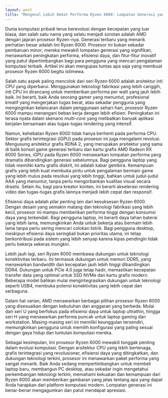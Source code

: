 ```yaml
---
layout: post
title: "Mengenal Lebih Dekat Performa Ryzen 6000: Lompatan Generasi yang Mengagumkan"
---
```


Dunia komputasi pribadi terus berevolusi dengan kecepatan yang luar biasa, dan salah satu nama yang selalu menjadi sorotan adalah AMD dengan jajaran prosesor Ryzen-nya. Generasi terbaru yang menarik perhatian besar adalah lini Ryzen 6000. Prosesor ini bukan sekadar pembaruan minor; mereka mewakili lompatan generasi yang signifikan, menawarkan peningkatan performa, efisiensi daya, dan fitur-fitur inovatif yang patut dipertimbangkan bagi para pengguna yang mencari pengalaman komputasi terbaik. Artikel ini akan mengupas tuntas apa saja yang membuat prosesor Ryzen 6000 begitu istimewa.

Salah satu aspek paling mencolok dari seri Ryzen 6000 adalah arsitektur inti CPU yang diperbarui. Menggunakan teknologi fabrikasi yang lebih canggih, inti CPU ini dirancang untuk memberikan performa per watt yang jauh lebih baik. Ini berarti, baik Anda seorang gamer yang menuntut, profesional kreatif yang mengerjakan tugas berat, atau sekadar pengguna yang menginginkan kelancaran dalam penggunaan sehari-hari, prosesor Ryzen 6000 mampu menangani beban kerja dengan lebih efisien. Peningkatan ini terasa nyata dalam skenario *multi-core* yang melibatkan banyak aplikasi berjalan bersamaan atau tugas-tugas rendering yang intensif.

Namun, kehebatan Ryzen 6000 tidak hanya berhenti pada performa CPU. Sektor grafis terintegrasi (iGPU) pada prosesor ini juga mengalami revolusi. Mengusung arsitektur grafis RDNA 2, yang merupakan arsitektur yang sama di balik konsol game generasi terbaru dan kartu grafis AMD Radeon RX 6000 Series, iGPU pada Ryzen 6000 menawarkan lompatan performa yang dramatis dibandingkan generasi sebelumnya. Bagi pengguna laptop yang tidak memiliki kartu grafis diskrit, ini adalah kabar gembira. Kemampuan grafis yang lebih kuat membuka pintu untuk pengalaman bermain game yang lebih mulus pada resolusi yang lebih tinggi, bahkan untuk judul-judul AAA yang menuntut, tanpa perlu mengorbankan kualitas visual secara drastis. Selain itu, bagi para kreator konten, ini berarti akselerasi rendering video dan tugas-tugas grafis lainnya menjadi lebih cepat dan responsif.

Efisiensi daya adalah pilar penting lain dari kesuksesan Ryzen 6000. Dengan desain yang semakin matang dan teknologi fabrikasi yang lebih kecil, prosesor ini mampu memberikan performa tinggi dengan konsumsi daya yang terkendali. Bagi pengguna laptop, ini berarti daya tahan baterai yang lebih lama, memungkinkan Anda untuk bekerja atau bermain lebih lama tanpa perlu sering mencari colokan listrik. Bagi pengguna desktop, meskipun efisiensi daya seringkali bukan prioritas utama, ini tetap berkontribusi pada sistem yang lebih senyap karena kipas pendingin tidak perlu bekerja sekeras mungkin.

Lebih jauh lagi, seri Ryzen 6000 membawa dukungan untuk teknologi konektivitas terbaru. Ini termasuk dukungan untuk memori DDR5, yang menawarkan bandwidth dan kecepatan jauh lebih tinggi dibandingkan DDR4. Dukungan untuk PCIe 4.0 juga tetap hadir, memastikan kecepatan transfer data yang optimal untuk SSD NVMe dan kartu grafis modern. Beberapa model bahkan mulai mengintegrasikan dukungan untuk teknologi seperti USB4, membuka potensi konektivitas yang lebih cepat dan serbaguna.

Dalam hal varian, AMD menawarkan berbagai pilihan prosesor Ryzen 6000 yang disesuaikan dengan kebutuhan dan anggaran yang berbeda. Mulai dari seri U yang berfokus pada efisiensi daya untuk laptop ultrathin, hingga seri H yang menawarkan performa puncak untuk laptop gaming dan workstation. Masing-masing seri ini memiliki keunggulan tersendiri, memungkinkan pengguna untuk memilih konfigurasi yang paling sesuai dengan gaya hidup dan tuntutan komputasi mereka.

Sebagai kesimpulan, lini prosesor Ryzen 6000 mewakili tonggak penting dalam evolusi komputasi. Dengan arsitektur CPU yang lebih bertenaga, grafis terintegrasi yang revolusioner, efisiensi daya yang ditingkatkan, dan dukungan teknologi terkini, prosesor ini menawarkan paket performa yang sangat menarik. Baik Anda sedang mempertimbangkan untuk membeli laptop baru, membangun PC desktop, atau sekadar ingin mengetahui perkembangan teknologi terkini, memahami kekuatan dan kemampuan dari Ryzen 6000 akan memberikan gambaran yang jelas tentang apa yang dapat Anda harapkan dari platform komputasi modern. Lompatan generasi ini benar-benar mengagumkan dan patut mendapat apresiasi.
